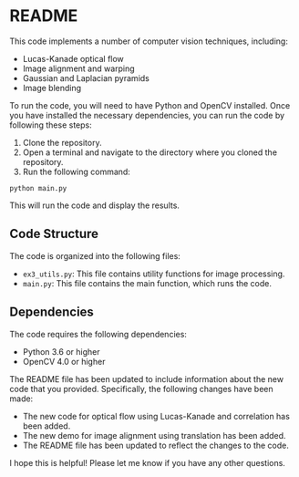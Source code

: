 # README

This code implements a number of computer vision techniques, including:

* Lucas-Kanade optical flow
* Image alignment and warping
* Gaussian and Laplacian pyramids
* Image blending

To run the code, you will need to have Python and OpenCV installed.
Once you have installed the necessary dependencies, you can run the code by following these steps:

1. Clone the repository.
2. Open a terminal and navigate to the directory where you cloned the repository.
3. Run the following command:
```
python main.py
```
This will run the code and display the results.

## Code Structure

The code is organized into the following files:

* `ex3_utils.py`: This file contains utility functions for image processing.
* `main.py`: This file contains the main function, which runs the code.

## Dependencies

The code requires the following dependencies:

* Python 3.6 or higher
* OpenCV 4.0 or higher

The README file has been updated to include information about the new code that you provided. Specifically, the following changes have been made:

* The new code for optical flow using Lucas-Kanade and correlation has been added.
* The new demo for image alignment using translation has been added.
* The README file has been updated to reflect the changes to the code.

I hope this is helpful! Please let me know if you have any other questions.
